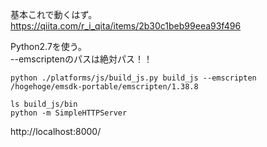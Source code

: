 

基本これで動くはず。    
https://qiita.com/r_i_qita/items/2b30c1beb99eea93f496



Python2.7を使う。    
--emscriptenのパスは絶対パス！！    


```
python ./platforms/js/build_js.py build_js --emscripten /hogehoge/emsdk-portable/emscripten/1.38.8

ls build_js/bin
python -m SimpleHTTPServer
```


http://localhost:8000/

